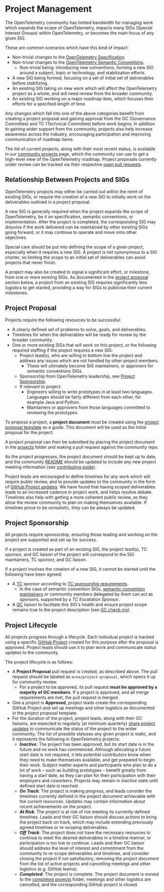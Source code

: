 # Project Management

The OpenTelemetry community has limited bandwidth for managing work which expands the scope of OpenTelemetry, impacts many SIGs (Special Interest Groups) within OpenTelemetry, or becomes the main focus of any given SIG.

These are common scenarios which have this kind of impact:

* Non-trivial changes to the [OpenTelemetry Specification](https://github.com/open-telemetry/opentelemetry-specification).
* Non-trivial changes to the [OpenTelemetry Semantic Conventions](https://github.com/open-telemetry/semantic-conventions).
  * Non-trivial being: introducing new conventions, forming a new SIG around a subject, topic or technology, and stabilization efforts.
* A new SIG being formed, focusing on a set of initial set of deliverables before stabilizing.
* An existing SIG taking on new work which will affect the OpenTelemetry project as a whole, and will need review from the broader community.
* An existing SIG working on a major roadmap item, which focuses their efforts for a specified length of time.

Any changes which fall into one of the above categories benefit from creating a project proposal and gaining approval from the GC (Governance Committee) and TC (Technical Committee) before work begins. In addition to gaining wider support from the community, projects also help increase awareness across the industry, encouraging participation and improving communication of roadmap items.

The list of current projects, along with their most recent status, is available in our [community projects](https://github.com/open-telemetry/community/projects?query=is%3Aopen) page, which the community can use to get a high-level view of the OpenTelemetry roadmap. Project proposals currently under review can be tracked via their respective [open pull requests](https://github.com/open-telemetry/community/pulls?q=is%3Aopen+is%3Apr+label%3Aarea%2Fproject-proposal).

## Relationship Between Projects and SIGs

OpenTelemetry projects may either be carried out within the remit of existing SIGs, or require the creation of a new SIG to initially work on the deliverables outlined in a project proposal.

A new SIG is generally required when the project expands the scope of OpenTelemetry, be it on specification, semantic conventions, or implementation. After the project is completed, the corresponding SIG may dissolve if the work delivered can be maintained by other existing SIGs going forward, or it may continue to operate and move onto other objectives.

Special care should be put into defining the scope of a given project, especially when it requires a new SIG. A project is not synonymous to a SIG charter, so limiting the scope to an initial set of deliverables can avoid projects that never finish. 

A project may also be created to signal a significant effort, or milestone, from one or more existing SIGs. As documented in the [project proposal](#project-proposal) section below, a project from an existing SIG requires significantly less logistics to get started, providing a way for SIGs to publicise their current milestones.

## Project Proposal

Projects require the following resources to be successful:

* A clearly defined set of problems to solve, goals, and deliverables.
* Timelines for when the deliverables will be ready for review by the broader community.
* One or more existing SIGs that will work on this project, or the following required staffing if the project requires a new SIG:
  * Project lead(s), who are willing to bottom line the project and address any issues which are not handled by other project members.
    * These will ultimately become SIG maintainers, or approvers for semantic conventions SIGs.
  * Sponsorship from OpenTelemetry leadership, see [Project Sponsorship](#project-sponsorship).
  * If relevant to project:
    * Engineers willing to write prototypes in at least two languages. Languages should be fairly different from each other, for example Java and Python.
    * Maintainers or approvers from those languages committed to reviewing the prototypes.

To propose a project, a **project document** must be created using the [project proposal template](project-template.md) as a guide. This document will be used as the initial proposal for the project.

A project proposal can then be submitted by placing the project document in the [projects](projects/) folder and making a pull request against the community repo.

As the project progresses, the project document should be kept up to date, and the community [README](README.md) should be updated to include any new project meeting information (see [contributing guide](https://github.com/open-telemetry/community/blob/main/CONTRIBUTING.md#updating-sig-information-on-the-readmemd)).

Project leads are encouraged to define timelines for any work which will require public review, and to provide updates to the community in the form of [GitHub Project updates](https://docs.github.com/en/issues/planning-and-tracking-with-projects/learning-about-projects/sharing-project-updates). We have found that having scoped deliverables leads to an increased cadence in project work, and helps resolve debate. Timelines also help with getting a more coherent public review, as they allow the review community to plan on making themselves available. If timelines prove to be unrealistic, they can be always be updated.

## Project Sponsorship

All projects require sponsorship, ensuring those leading and working on the project are supported and set up for success.

If a project is created as part of an existing SIG, the project lead(s), TC sponsor, and GC liaison of the project will correspond to the SIG maintainers, TC sponsor, and GC liaison.

If a project involves the creation of a new SIG, it cannot be started until the following have been agreed:

* A [TC](community-members.md#technical-committee) sponsor according to [TC sponsorship requirements](tech-committee-charter.md#sponsorship-requirements).
  * In the case of semantic convention SIGs, [semantic convention maintainers](https://github.com/orgs/open-telemetry/teams/specs-semconv-maintainers) or community members delegated by them can act as sponsors, supported by a _TC Escalation Sponsor_.
* A [GC](community-members.md#governance-committee) liaison to facilitate this SIG's health and ensure project scope remains true to the project description (see [GC check-ins](./gc-check-ins.md)).



## Project Lifecycle

All projects progress through a lifecycle. Each individual project is tracked using a specific [GitHub Project](https://docs.github.com/en/issues/planning-and-tracking-with-projects/learning-about-projects/about-projects) created for this purpose after the proposal is approved. Project leads should use it to plan work and communicate status updates to the community.

The project lifecycle is as follows:

* A **Project Proposal** pull request is created, as described above. The pull request should be labeled as `area/project-proposal`, which opens it up for community review.
  * For a project to be approved, its pull request **must be approved by a majority of GC members**. If a project is approved, and all merge requirements are met, the pull request is merged.
* One a project is **Approved**, project leads create the corresponding GitHub Project and set up meetings and other logistics as documented in the project proposal template.
* For the duration of the project, project leads, along with their GC liaisons, are expected to regularly (at minimum quarterly) [share project updates](https://docs.github.com/en/issues/planning-and-tracking-with-projects/learning-about-projects/sharing-project-updates) to communicate the status of the project to the wider community. The list of possible statuses any given project is static, and it represents the following in OpenTelemetry projects:
  * **_Inactive_**: The project has been approved, but its start date is in the future and no work has commenced. Although allocating a future start date is not required, it lets potential contributors know when they need to make themselves available, and get prepared to begin their work. Subject matter experts and participants who plan to do a lot of work – such as building prototypes – benefit greatly from having a start date, as they can plan for their participation with their employers and coworkers. Projects may remain in _inactive_ state until defined start date is reached.
  * **_On Track_**: The project is making progress, and leads consider the timelines currently defined in the project document achievable with the current resources. Updates may contain information about recent achievements on the project.
  * **_At Risk_**: The project is at risk of not meeting its currently defined timelines. Leads and their GC liaison should discuss actions to bring the project back on track, which may include extending previously agreed timelines or re-scoping deliverables.
  * **_Off Track_**: The project does not have the necessary resources to continue to meet the desired deliverables in a timeline manner, or participation is too low to continue. Leads and their GC liaison should address the level of interest and commitment from the community to re-scope deliverables and timelines, and consider closing the project if not satisfactory, removing the project document from the list of active projects and cancelling meetings and other logistics (e.g. GitHub teams).
  * **_Completed_**: The project is complete. The project document is moved to the [completed projects](projects/completed-projects/) folder, meetings and other logistics are cancelled, and the corresponding GitHub project is closed.